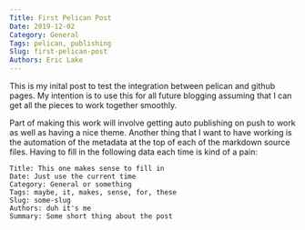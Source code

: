 ```yaml
---
Title: First Pelican Post
Date: 2019-12-02
Category: General
Tags: pelican, publishing
Slug: first-pelican-post
Authors: Eric Lake
---
```


This is my inital post to test the integration between pelican and github pages. My intention is to use this for all future blogging assuming that I can get all the pieces to work together smoothly.

Part of making this work will involve getting auto publishing on push to work as well as having a nice theme. Another thing that I want to have working is the automation of the metadata at the top of each of the markdown source files. Having to fill in the following data each time is kind of a pain:

```
Title: This one makes sense to fill in
Date: Just use the current time
Category: General or something
Tags: maybe, it, makes, sense, for, these
Slug: some-slug
Authors: duh it's me
Summary: Some short thing about the post
```

